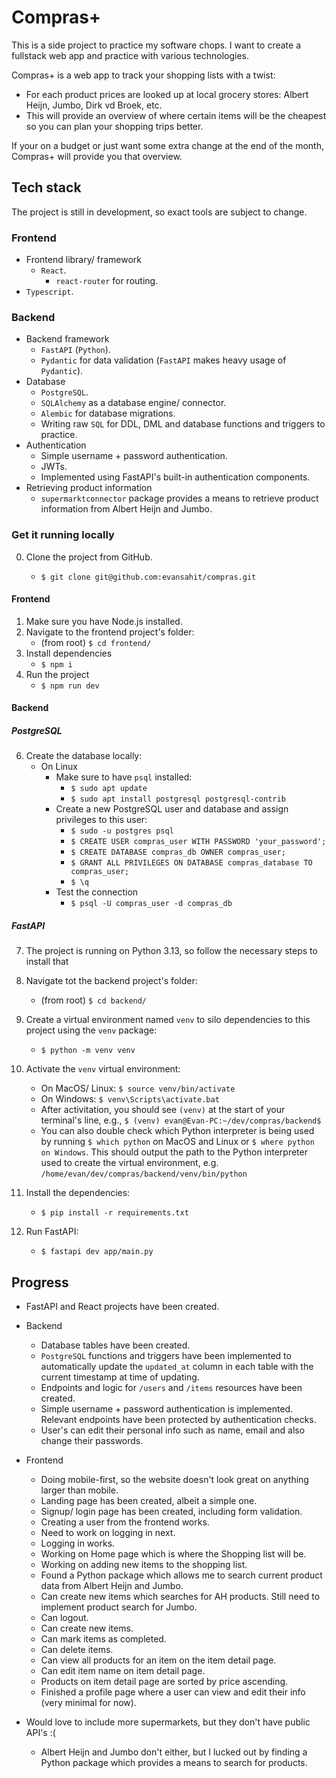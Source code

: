 # Compras+

This is a side project to practice my software chops. I want to create a fullstack web app and practice with various technologies.

Compras+ is a web app to track your shopping lists with a twist:

-   For each product prices are looked up at local grocery stores: Albert Heijn, Jumbo, Dirk vd Broek, etc.
-   This will provide an overview of where certain items will be the cheapest so you can plan your shopping trips better.

If your on a budget or just want some extra change at the end of the month, Compras+ will provide you that overview.

## Tech stack

The project is still in development, so exact tools are subject to change.

### Frontend

-   Frontend library/ framework
    -   `React`.
        -   `react-router` for routing.
-   `Typescript`.

### Backend

-   Backend framework
    -   `FastAPI` (`Python`).
    -   `Pydantic` for data validation (`FastAPI` makes heavy usage of `Pydantic`).
-   Database
    -   `PostgreSQL`.
    -   `SQLAlchemy` as a database engine/ connector.
    -   `Alembic` for database migrations.
    -   Writing raw `SQL` for DDL, DML and database functions and triggers to practice.
-   Authentication
    -   Simple username + password authentication.
    -   JWTs.
    -   Implemented using FastAPI's built-in authentication components.
-   Retrieving product information
    -   `supermarktconnector` package provides a means to retrieve product information from Albert Heijn and Jumbo.

### Get it running locally

0. Clone the project from GitHub.

    - `$ git clone git@github.com:evansahit/compras.git`

#### Frontend

1.  Make sure you have Node.js installed.
2.  Navigate to the frontend project's folder:
    -   (from root) `$ cd frontend/`
3.  Install dependencies
    -   `$ npm i`
4.  Run the project
    -   `$ npm run dev`

#### Backend

##### **PostgreSQL**

6. Create the database locally:
    - On Linux
        - Make sure to have `psql` installed:
            - `$ sudo apt update`
            - `$ sudo apt install postgresql postgresql-contrib`
        - Create a new PostgreSQL user and database and assign privileges to this user:
            - `$ sudo -u postgres psql`
            - `$ CREATE USER compras_user WITH PASSWORD 'your_password';`
            - `$ CREATE DATABASE compras_db OWNER compras_user;`
            - `$ GRANT ALL PRIVILEGES ON DATABASE compras_database TO compras_user;`
            - `$ \q`
        - Test the connection
            - `$ psql -U compras_user -d compras_db`

##### **FastAPI**

7.  The project is running on Python 3.13, so follow the necessary steps to install that
8.  Navigate tot the backend project's folder:
    -   (from root) `$ cd backend/`
9.  Create a virtual environment named `venv` to silo dependencies to this project using the `venv` package:
    -   `$ python -m venv venv`
10. Activate the `venv` virtual environment:

    -   On MacOS/ Linux: `$ source venv/bin/activate`
    -   On Windows: `$ venv\Scripts\activate.bat`
    -   After activitation, you should see `(venv)` at the start of your terminal's line, e.g., `$ (venv) evan@Evan-PC:~/dev/compras/backend$`
    -   You can also double check which Python interpreter is being used by running `$ which python` on MacOS and Linux or `$ where python on Windows`. This should output the path to the Python interpreter used to create the virtual environment, e.g. `/home/evan/dev/compras/backend/venv/bin/python`

11. Install the dependencies:

    -   `$ pip install -r requirements.txt`

12. Run FastAPI:
    -   `$ fastapi dev app/main.py`

## Progress

-   FastAPI and React projects have been created.
-   Backend
    -   Database tables have been created.
    -   `PostgreSQL` functions and triggers have been implemented to automatically update the `updated_at` column in each table with the current timestamp at time of updating.
    -   Endpoints and logic for `/users` and `/items` resources have been created.
    -   Simple username + password authentication is implemented. Relevant endpoints have been protected by authentication checks.
    -   User's can edit their personal info such as name, email and also change their passwords.
-   Frontend

    -   Doing mobile-first, so the website doesn't look great on anything larger than mobile.
    -   Landing page has been created, albeit a simple one.
    -   Signup/ login page has been created, including form validation.
    -   Creating a user from the frontend works.
    -   Need to work on logging in next.
    -   Logging in works.
    -   Working on Home page which is where the Shopping list will be.
    -   Working on adding new items to the shopping list.
    -   Found a Python package which allows me to search current product data from Albert Heijn and Jumbo.
    -   Can create new items which searches for AH products. Still need to implement product search for Jumbo.
    -   Can logout.
    -   Can create new items.
    -   Can mark items as completed.
    -   Can delete items.
    -   Can view all products for an item on the item detail page.
    -   Can edit item name on item detail page.
    -   Products on item detail page are sorted by price ascending.
    -   Finished a profile page where a user can view and edit their info (very minimal for now).

-   Would love to include more supermarkets, but they don't have public API's :(
    -   Albert Heijn and Jumbo don't either, but I lucked out by finding a Python package which provides a means to search for products.
